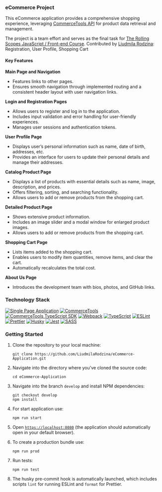 ### eCommerce Project

This eCommerce application provides a comprehensive shopping experience, leveraging [CommerceTools API](https://docs.commercetools.com/api/) for product data retrieval and management.

The project is a team effort and serves as the final task for [The Rolling Scopes JavaScript / Front-end Course](https://rs.school/courses/javascript-ru).
Contributed by [Liudmila Rodzina](https://github.com/LiudmilaRodzina): Registration, User Profile, Shopping Cart

#### Key Features

**Main Page and Navigation**

- Features links to other pages.
- Ensures smooth navigation through implemented routing and a consistent header layout with user navigation links.

**Login and Registration Pages**

- Allows users to register and log in to the application.
- Includes input validation and error handling for user-friendly experiences.
- Manages user sessions and authentication tokens.

**User Profile Page**

- Displays user’s personal information such as name, date of birth, addresses, etc.
- Provides an interface for users to update their personal details and manage their addresses.

**Catalog Product Page**

- Displays a list of products with essential details such as name, image, description, and prices.
- Offers filtering, sorting, and searching functionality.
- Allows users to add or remove products from the shopping cart.

**Detailed Product Page**

- Shows extensive product information.
- Includes an image slider and a modal window for enlarged product images.
- Allows users to add or remove products from the shopping cart.

**Shopping Cart Page**

- Lists items added to the shopping cart.
- Enables users to modify item quantities, remove items, and clear the cart.
- Automatically recalculates the total cost.

**About Us Page**

- Introduces the development team with bios, photos, and GitHub links.

### Technology Stack

[![Single Page Application](https://img.shields.io/badge/SPA-Single%20Page%20Application-blue)](https://developer.mozilla.org/en-US/docs/Glossary/SPA)
[![CommerceTools](https://img.shields.io/badge/CommerceTools-API-green)](https://docs.commercetools.com/docs)
[![CommerceTools TypeScript SDK](https://img.shields.io/badge/CommerceTools-SDK-blue)](https://docs.commercetools.com/sdk/typescript-sdk)
[![Webpack](https://img.shields.io/badge/Webpack-Bundler-blue)](https://webpack.js.org/guides/getting-started/)
[![TypeScript](https://img.shields.io/badge/TypeScript-Language-blue)](https://www.typescriptlang.org/)
[![ESLint](https://img.shields.io/badge/ESLint-Linting-blue)](https://eslint.org/docs/user-guide/getting-started)
[![Prettier](https://img.shields.io/badge/Prettier-Code%20Formatting-blue)](https://prettier.io/docs/en/index.html)
[![Husky](https://img.shields.io/badge/Husky-Git%20Hooks-green)](https://github.com/typicode/husky#readme)
[![Jest](https://img.shields.io/badge/Jest-Testing-red)](https://jestjs.io/docs/getting-started)
[![SASS](https://img.shields.io/badge/SASS-CSS%20Preprocessor-pink)](https://sass-lang.com/guide/)

### Getting Started

1. Clone the repository to your local machine:

   ```command-line
   git clone https://github.com/LiudmilaRodzina/eCommerce-Application.git
   ```

2. Navigate into the directory where you've cloned the source code:

   ```command-line
   cd eCommerce-Application
   ```

3. Navigate into the branch `develop` and install NPM dependencies:

   ```command-line
   git checkout develop
   npm install
   ```

4. For start application use:

   ```command-line
   npm run start
   ```

5. Open [`https://localhost:8080`](https://localhost:8080) (the application should automatically open in your default browser).

6. To create a production bundle use:

   ```command-line
   npm run prod
   ```

7. Run tests:

   ```command-line
   npm run test
   ```

8. The husky pre-commit hook is automatically launched, which includes scripts `lint` for running ESLint and `format` for Prettier.
